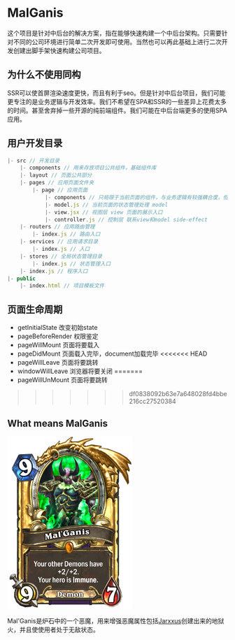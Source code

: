 # MalGanis
这个项目是针对中后台的解决方案，指在能够快速构建一个中后台架构。只需要针对不同的公司环境进行简单二次开发即可使用。当然也可以再此基础上进行二次开发创建出脚手架快速构建公司项目。

## 为什么不使用同构
SSR可以使首屏渲染速度更快，而且有利于seo。但是针对中后台项目，我们可能更专注的是业务逻辑与开发效率。我们不希望在SPA和SSR的一些差异上花费太多的时间。甚至舍弃掉一些开源的纯前端组件。我们可能在中后台端更多的使用SPA应用。

## 用户开发目录
```javascript
|- src // 开发目录
    |- components // 用来存放项目公共组件，基础组件库
    |- layout // 页面公共部分
    |- pages // 应用页面文件夹
        |- page // 应用页面
            |- components // 只局限于当前页面的组件，与业务逻辑有较强耦合度，但是没有任何side-effect方便抽离出来
            |- model.js // 当前页面的状态管理处理 model
            |- view.jsx // 视图层 view 页面的展示入口
            |- controller.js // 控制层 联系view和model side-effect
    |- routers // 应用路由管理
        |- index.js // 路由入口
    |- services // 应用请求目录
        |- index.js // 入口
    |- stores // 全局状态管理目录
        |- index.js // 状态管理入口
    |- index.js // 程序入口
|- public
    |- index.html // 项目模板文件
```

## 页面生命周期
* getInitialState   改变初始state
* pageBeforeRender  权限鉴定
* pageWillMount     页面将要载入
* pageDidMount      页面载入完毕，document加载完毕
<<<<<<< HEAD
* pageWillLeave     页面将要跳转
* windowWillLeave   浏览器将要关闭
=======
* pageWillUnMount   页面将要跳转
>>>>>>> df0838092b63e7a648028fd4bbe216cc27520384

## What means MalGanis
![Mal'Ganis](https://github.com/Arweil/MalGanis/blob/master/malganis.png)

Mal'Ganis是炉石中的一个恶魔，用来增强恶魔属性包括[Jarxxus](https://github.com/Arweil/Jaraxxus)创建出来的地狱火，并且使使用者处于无敌状态。
